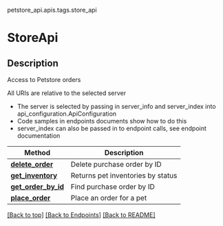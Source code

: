 <a name="top"></a>
petstore_api.apis.tags.store_api
# StoreApi

## Description
Access to Petstore orders

All URIs are relative to the selected server
- The server is selected by passing in server_info and server_index into api_configuration.ApiConfiguration
- Code samples in endpoints documents show how to do this
- server_index can also be passed in to endpoint calls, see endpoint documentation

Method | Description
------ | -------------
[**delete_order**](../../paths/store_order_order_id/delete.md) | Delete purchase order by ID
[**get_inventory**](../../paths/store_inventory/get.md) | Returns pet inventories by status
[**get_order_by_id**](../../paths/store_order_order_id/get.md) | Find purchase order by ID
[**place_order**](../../paths/store_order/post.md) | Place an order for a pet

[[Back to top]](#top) [[Back to Endpoints]](../../../README.md#Endpoints) [[Back to README]](../../../README.md)
